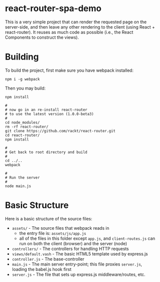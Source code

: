 react-router-spa-demo
=====================

This is a very simple project that can render the requested page on the server-side, and then leave any other rendering to the client (using React + react-router).  It reuses as much code as possible (i.e., the React Components to construct the views).

Building
========

To build the project, first make sure you have webpack installed:

```
npm i -g webpack
```

Then you may build:

```
npm install

#
# now go in an re-install react-router
# to use the latest version (1.0.0-beta3)
#
cd node_modules/
rm -rf react-router/
git clone https://github.com/rackt/react-router.git
cd react-router/
npm install

#
# Get back to root directory and build
#
cd ../..
webpack

#
# Run the server
#
node main.js
```

Basic Structure
===============

Here is a basic structure of the source files:

* `assets/` - The source files that webpack reads in
  * the entry file is: `assets/js/app.js`
  * all of the files in this folder except `app.js`, and `client-routes.js` can run on both the client (browser) and the server (node)
* `controllers/` - The controllers for handling HTTP requests
* `views/default.vash` - The basic HTML5 template used by express.js
* `controller.js` - The base-controller
* `main.js` - The main server entry-point; this file proxies `server.js`, loading the babel.js hook first
* `server.js` - The file that sets up express.js middleware/routes, etc.
